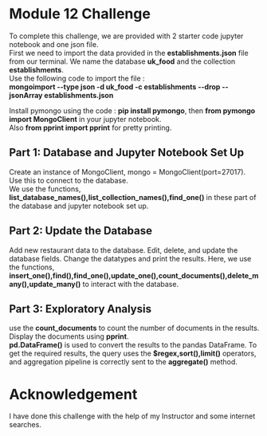 # Module 12 Challenge

To complete this challenge, we are provided with 2 starter code jupyter notebook and one json file.          
First we need to import the data provided in the **establishments.json** file from our terminal. We name the database **uk_food** and the collection **establishments**.         
Use the following code to import the file :      
**mongoimport --type json -d uk_food -c establishments --drop --jsonArray establishments.json**          

Install pymongo using the code : **pip install pymongo**, then **from pymongo import MongoClient** in your jupyter notebook.    
Also **from pprint import pprint** for pretty printing.      


## Part 1: Database and Jupyter Notebook Set Up

Create an instance of MongoClient, mongo = MongoClient(port=27017). Use this to connect to the database.    
We use the functions, **list_database_names(),list_collection_names(),find_one()** in these part of the database and jupyter notebook set up.        
          
## Part 2: Update the Database        
         
Add new restaurant data to the database. Edit, delete, and update the database fields. Change the datatypes and print the results.
Here, we use the functions, **insert_one(),find(),find_one(),update_one(),count_documents(),delete_many(),update_many()** to interact with the database.      
       
## Part 3: Exploratory Analysis          
           
use the **count_documents** to count the number of documents in the results. Display the documents using **pprint**.      
**pd.DataFrame()** is used to convert the results to the pandas DataFrame. To get the required results, the query uses the **$regex,sort(),limit()** operators, and aggregation pipeline is correctly sent to the **aggregate()** method.            


# Acknowledgement    
            
I have done this challenge with the help of my Instructor and some internet searches.         

         


